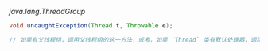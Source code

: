 *java.lang.ThreadGroup*
```java
void uncaughtException(Thread t, Throwable e);

// 如果有父线程组，调用父线程组的这一方法，或者，如果 `Thread` 类有默认处理器，调用该处理器，否则，输出栈轨迹到标准错误流上（如果  e 是一个 ThreadDeath 对象，栈轨迹是被禁用的。ThreadDeath 对象由 stop 方法产生，而该方法已经过时）

```